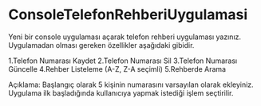 # ConsoleTelefonRehberiUygulamasi
Yeni bir console uygulaması açarak telefon rehberi uygulaması yazınız. 
Uygulamadan olması gereken özellikler aşağıdaki gibidir.

1.Telefon Numarası Kaydet
2.Telefon Numarası Sil
3.Telefon Numarası Güncelle
4.Rehber Listeleme (A-Z, Z-A seçimli)
5.Rehberde Arama

Açıklama: Başlangıç olarak 5 kişinin numarasını varsayılan olarak ekleyiniz.
          Uygulama ilk başladığında kullanıcıya yapmak istediği işlem seçtirilir.
          
          
